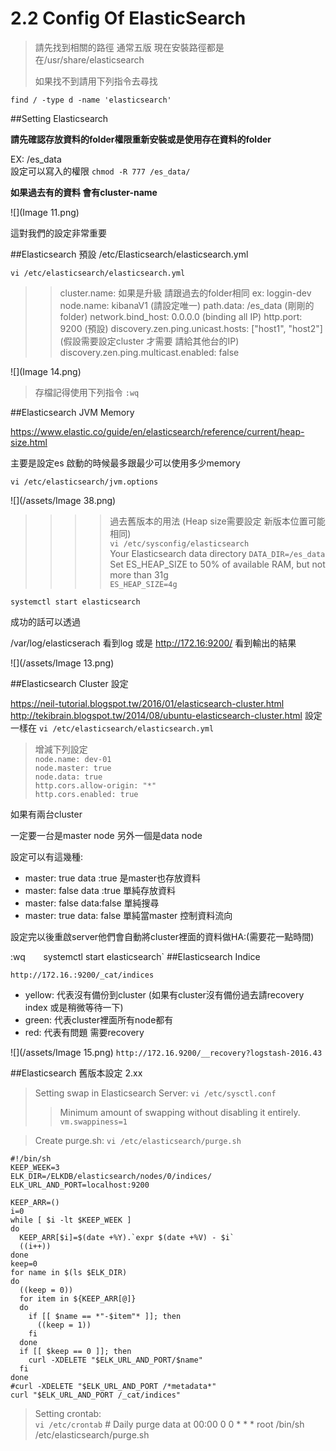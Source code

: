 # 2.2 Config Of ElasticSearch

>請先找到相關的路徑 
>通常五版 現在安裝路徑都是在/usr/share/elasticsearch     
>
>如果找不到請用下列指令去尋找

`find / -type d -name 'elasticsearch'`


##Setting Elasticsearch

**請先確認存放資料的folder權限重新安裝或是使用存在資料的folder** 

EX: /es_data    
設定可以寫入的權限
`chmod -R 777 /es_data/`

**如果過去有的資料 會有cluster-name**

![](Image 11.png)

這對我們的設定非常重要 

##Elasticsearch 預設 /etc/Elasticsearch/elasticsearch.yml



`vi /etc/elasticsearch/elasticsearch.yml`


>> cluster.name: 如果是升級 請跟過去的folder相同 ex: loggin-dev   
>> node.name: kibanaV1  (請設定唯一)
>> path.data: /es_data (剛剛的folder)
>> network.bind_host: 0.0.0.0 (binding all IP)
>> http.port: 9200 (預設)
>> discovery.zen.ping.unicast.hosts: ["host1", "host2"]  (假設需要設定cluster 才需要 請給其他台的IP)
>> discovery.zen.ping.multicast.enabled: false

![](Image 14.png)
>存檔記得使用下列指令
`:wq`   

##Elasticsearch JVM Memory

https://www.elastic.co/guide/en/elasticsearch/reference/current/heap-size.html

主要是設定es 啟動的時候最多跟最少可以使用多少memory
```
vi /etc/elasticsearch/jvm.options
```

![](/assets/Image 38.png)



>>>>過去舊版本的用法 (Heap size需要設定 新版本位置可能相同)    
`vi /etc/sysconfig/elasticsearch`   
  Your Elasticsearch data directory
`DATA_DIR=/es_data`   
  Set ES_HEAP_SIZE to 50% of available RAM, but not more than 31g     
`ES_HEAP_SIZE=4g`

`systemctl start elasticsearch`

成功的話可以透過

/var/log/elasticserach 看到log 或是 http://172.16:9200/ 看到輸出的結果

![](/assets/Image 13.png)





##Elasticsearch Cluster 設定

https://neil-tutorial.blogspot.tw/2016/01/elasticsearch-cluster.html
http://tekibrain.blogspot.tw/2014/08/ubuntu-elasticsearch-cluster.html
設定一樣在
`vi /etc/elasticsearch/elasticsearch.yml`

>增減下列設定   
`node.name: dev-01`   
`node.master: true`   
`node.data: true`   
`http.cors.allow-origin: "*"`   
`http.cors.enabled: true`   

如果有兩台cluster

一定要一台是master node  另外一個是data node

設定可以有這幾種:

* master: true data :true 是master也存放資料
* master: false data :true 單純存放資料
* master: false data:false 單純搜尋
* master: true data: false 單純當master 控制資料流向


設定完以後重啟server他們會自動將cluster裡面的資料做HA:(需要花一點時間)

:wq`   
`systemctl start elasticsearch`
##Elasticsearch Indice


`http://172.16.:9200/_cat/indices`


* yellow: 代表沒有備份到cluster (如果有cluster沒有備份過去請recovery index 或是稍微等待一下)
* green: 代表cluster裡面所有node都有
* red: 代表有問題 需要recovery

![](/assets/Image 15.png)
`http://172.16.9200/__recovery?logstash-2016.43`

##Elasticsearch 舊版本設定 2.xx

>Setting swap in Elasticsearch Server:
`vi /etc/sysctl.conf`
>>Minimum amount of swapping without disabling it entirely.
`vm.swappiness=1`     
    
    
>Create purge.sh:
  `vi /etc/elasticsearch/purge.sh`
  
  
    #!/bin/sh
    KEEP_WEEK=3
    ELK_DIR=/ELKDB/elasticsearch/nodes/0/indices/
    ELK_URL_AND_PORT=localhost:9200

    KEEP_ARR=()
    i=0
    while [ $i -lt $KEEP_WEEK ]
    do
      KEEP_ARR[$i]=$(date +%Y).`expr $(date +%V) - $i`
      ((i++))
    done
    keep=0
    for name in $(ls $ELK_DIR)
    do
      ((keep = 0))
      for item in ${KEEP_ARR[@]}
      do
        if [[ $name == *"-$item"* ]]; then
          ((keep = 1))
        fi
      done 
      if [[ $keep == 0 ]]; then
        curl -XDELETE "$ELK_URL_AND_PORT/$name"
      fi
    done
    #curl -XDELETE "$ELK_URL_AND_PORT /*metadata*"
    curl "$ELK_URL_AND_PORT /_cat/indices"

>Setting crontab:   
`vi /etc/crontab`
    # Daily purge data at 00:00
    0 0 * * * root /bin/sh /etc/elasticsearch/purge.sh



    